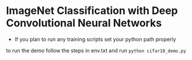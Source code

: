 # ImageNet Classification with Deep Convolutional Neural Networks
- If you plan to run any training scripts set your python path properly

to run the demo follow the steps in env.txt and run `python cifar10_demo.py`